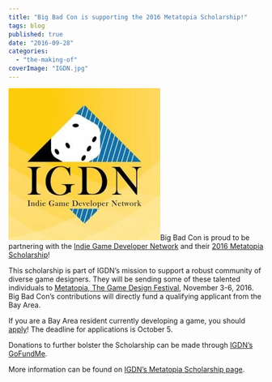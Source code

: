 ```yaml
---
title: "Big Bad Con is supporting the 2016 Metatopia Scholarship!"
tags: blog
published: true
date: "2016-09-28"
categories: 
  - "the-making-of"
coverImage: "IGDN.jpg"
---
```


![IGDN](/images/IGDN-300x300.jpg)Big Bad Con is proud to be partnering with the [Indie Game Developer Network](http://www.igdnonline.com/) and their [2016 Metatopia Scholarship](http://www.igdnonline.com/apply-for-the-2016-igdn-metatopia-scholarship/)!

This scholarship is part of IGDN’s mission to support a robust community of diverse game designers. They will be sending some of these talented individuals to [Metatopia, The Game Design Festival](http://www.dexposure.com/m2016.html), November 3-6, 2016. Big Bad Con’s contributions will directly fund a qualifying applicant from the Bay Area.

If you are a Bay Area resident currently developing a game, you should [apply](https://docs.google.com/forms/d/1TwDcPq3jUp5lhRJ29pTQvEyQEG5eThLowdeamW2wLcI/viewform?edit_requested=true)! The deadline for applications is October 5.

Donations to further bolster the Scholarship can be made through [IGDN’s GoFundMe](https://www.gofundme.com/igdnmetatopia2016).

More information can be found on [IGDN’s Metatopia Scholarship page](http://www.igdnonline.com/apply-for-the-2016-igdn-metatopia-scholarship/).
